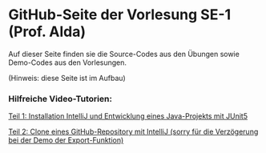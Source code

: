 # GitHub-Seite der Vorlesung SE-1 (Prof. Alda)

Auf dieser Seite finden sie die Source-Codes aus den Übungen sowie Demo-Codes aus den Vorlesungen.

(Hinweis: diese Seite ist im Aufbau)

### Hilfreiche Video-Tutorien:

[Teil 1: Installation IntelliJ und Entwicklung eines Java-Projekts mit JUnit5](https://www.youtube.com/watch?v=TNtRpkdW64s ) 

[Teil 2: Clone eines GitHub-Repository mit IntelliJ (sorry für die Verzögerung bei der Demo der Export-Funktion)](https://www.youtube.com/watch?v=5nr4c3pwu3g)

